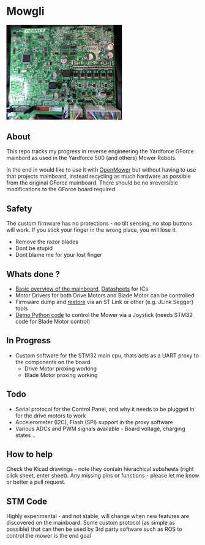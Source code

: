 # Mowgli

<img src="./images/gforce.jpg" width="60%"/>


## About

This repo tracks my progress in reverse engineering the Yardforce GForce mainbord as used in the Yardforce 500 (and others) Mower Robots.

In the end in would like to use it with [OpenMower](https://github.com/ClemensElflein/OpenMower) but without having to use that projects mainboard, instead recycling as much hardware as possible from the original GForce mainboard. 
There should be no irreversible modifications to the GForce board required.

## Safety

The custom firmware has no protections - no tilt sensing, no stop buttons will work. If you stick your finger in the wrong place, you will lose it.
- Remove the razor blades
- Dont be stupid
- Dont blame me for your lost finger

## Whats done ?

- [Basic overview of the mainboard](./Kicad), [Datasheets](./Datasheets) for ICs
- Motor Drivers for both Drive Motors and Blade Motor can be controlled
- Firmware dump and [restore](./stm32/original_firmware) via an ST Link or other (e.g. JLink Segger) tools
- [Demo Python code](./playground/pay_joydrive.py) to control the Mower via a Joystick (needs STM32 code for Blade Motor control)

## In Progress
- Custom software for the STM32 main cpu, thats acts as a UART proxy to the components on the board
   - Drive Motor proxing working
   - Blade Motor proxing working

## Todo
- Serial protocol for the Control Panel, and why it needs to be plugged in for the drive motors to work
- Accelerometer (I2C), Flash (SPI) support in the proxy software
- Various ADCs and PWM signals available - Board voltage, charging states ..

## How to help

Check the Kicad drawings - note they contain hierachical subsheets (right click sheet, enter sheet).
Any missing pins or functions - please let me know or better a pull request.

## STM Code 

Highly experimental - and not stable, will change when new features are discovered on the mainboard.
Some custom protocol (as simple as possible) that can then be used by 3rd party software such as ROS to control the mower is the end goal


